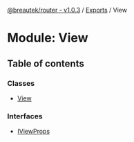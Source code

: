 [@breautek/router - v1.0.3](../README.md) / [Exports](../modules.md) / View

# Module: View

## Table of contents

### Classes

- [View](../classes/View.View-1.md)

### Interfaces

- [IViewProps](../interfaces/View.IViewProps.md)

